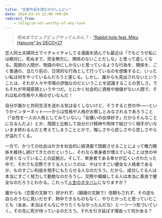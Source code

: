 ```yaml
---
title: "恋愛作品を読むのがしんどい"
date: 2024-03-24 22:00 +09:00
redirect_from:
    - /blog/im-not-worthy-of-any-love
---
```


> _死ぬまでピュアピュアやってんのん？_ - [“Rabbit hole feat. Miku Hatsune” by DECO*27](https://www.youtube.com/watch?v=eSW2LVbPThw&vl=ja)

恋人同士夫婦同士でイチャイチャしてる漫画を読んでも最近は「でもどうせ私には絶対に、死ぬまで、完全無欠に、関係のないことだしな」と思って虚しくなる。周囲の人間が、物語の中にしかないと思っているような行為を、関係を、ごく普通の、当たり前の、日常的な行為として行っているのを想像すると、いったい私は何をやっているんだろうと感じる。しかし、誰からも見出されないということは、それが人々や市場の評価なのだということを認識することの苦しさ。でもそれが市場原理というやつだ。とにかく社会的に資格や価値がない人間で、それは私の性格や人格のせいなんだ！

自分が誰かと共同生活を送れる気は全くしないけど、そうすると世の中――というかインターネット――からは性格や人格がお察しとみなされるであろうこと（「女性を一人の人格としてみていない」「女嫌いの女体好き」だからそんなことになるんだよ）とか、周囲と比較して自分だけ精神や肉体で結びつく相手がいないまま終わるんだと考えてしまうこととかで、悔しさやら悲しさやら苦しさやらが溢れてくる。

一方で、かつての社会は片方を社会的に経済面で困窮させることによって権力関係を維持し続けてきたのだというし、それなら単身者が増えていることは世の中が良くなっていることの証拠だ。そして、単身者である幸せが広くいきわたった中で、それでも交際できてる人というのは、やはりすごい健全な人格者であるか、ものすごい利益を相手にもたらせる人なのだろう。だから、成功してる人は本当にすごく努力して勤勉なのだろうし、交際や婚姻してる人は本当に善良で健全なのだろうとわかる。これって[人生のネタバレ](https://www.youtube.com/watch?v=EHBFKhLUVig)になりますか？

誰からも（恋愛の文脈で）好かれず、（婚姻の文脈で）信頼もされず、その逆も自らのうちに見いだせず、熱中できるものもなく、やりたかったと思っていたことも（ああ、本当はそんなにやりたくもなかったんだな）と一つ一つ気づいていく。その先に死が待っているのだろう。それを引き延ばす理由って何かある？
